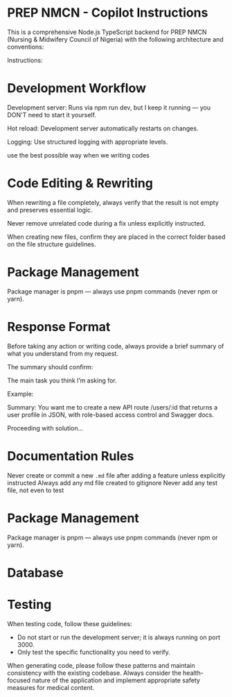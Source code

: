 <!-- Use this file to provide workspace-specific custom instructions to Copilot. For more details, visit https://code.visualstudio.com/docs/copilot/copilot-customization#_use-a-githubcopilotinstructionsmd-file -->

# PREP NMCN - Copilot Instructions

This is a comprehensive Node.js TypeScript backend for PREP NMCN (Nursing & Midwifery Council of Nigeria) with the following architecture and conventions:

Instructions:

# Development Workflow

Development server: Runs via npm run dev, but I keep it running — you DON'T need to start it yourself.

Hot reload: Development server automatically restarts on changes.

Logging: Use structured logging with appropriate levels.

use the best possible way when we writing codes

# Code Editing & Rewriting

When rewriting a file completely, always verify that the result is not empty and preserves essential logic.

Never remove unrelated code during a fix unless explicitly instructed.

When creating new files, confirm they are placed in the correct folder based on the file structure guidelines.

# Package Management

Package manager is pnpm — always use pnpm commands (never npm or yarn).

# Response Format

Before taking any action or writing code, always provide a brief summary of what you understand from my request.

The summary should confirm:

The main task you think I’m asking for.

Example:

Summary: You want me to create a new API route /users/:id that returns a user profile in JSON, with role-based access control and Swagger docs.

Proceeding with solution…

# Documentation Rules

Never create or commit a new `.md` file after adding a feature unless explicitly instructed
Always add any md file created to gitignore
Never add any test file, not even to test

# Package Management

Package manager is pnpm — always use pnpm commands (never npm or yarn).

# Database

# Testing

When testing code, follow these guidelines:

- Do not start or run the development server; it is always running on port 3000.
- Only test the specific functionality you need to verify.

When generating code, please follow these patterns and maintain consistency with the existing codebase. Always consider the health-focused nature of the application and implement appropriate safety measures for medical content.
